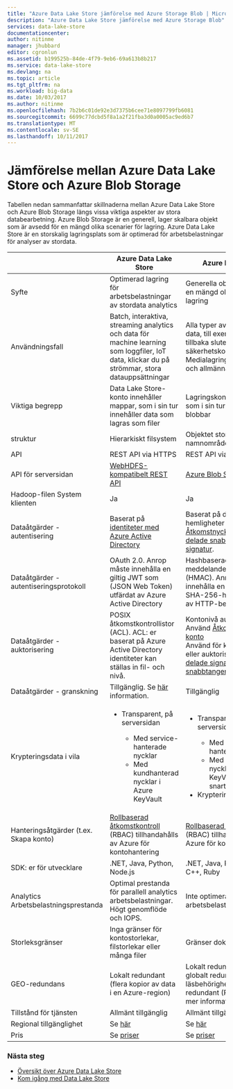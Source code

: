 ```yaml
---
title: "Azure Data Lake Store jämförelse med Azure Storage Blob | Microsoft Docs"
description: "Azure Data Lake Store jämförelse med Azure Storage Blob"
services: data-lake-store
documentationcenter: 
author: nitinme
manager: jhubbard
editor: cgronlun
ms.assetid: b199525b-84de-4f79-9eb6-69a613b8b217
ms.service: data-lake-store
ms.devlang: na
ms.topic: article
ms.tgt_pltfrm: na
ms.workload: big-data
ms.date: 10/03/2017
ms.author: nitinme
ms.openlocfilehash: 7b2b6c01de92e3d7375b6cee71e8097799fb6081
ms.sourcegitcommit: 6699c77dcbd5f8a1a2f21fba3d0a0005ac9ed6b7
ms.translationtype: MT
ms.contentlocale: sv-SE
ms.lasthandoff: 10/11/2017
---
```

# <a name="comparing-azure-data-lake-store-and-azure-blob-storage"></a>Jämförelse mellan Azure Data Lake Store och Azure Blob Storage
Tabellen nedan sammanfattar skillnaderna mellan Azure Data Lake Store och Azure Blob Storage längs vissa viktiga aspekter av stora databearbetning. Azure Blob Storage är en generell, lager skalbara objekt som är avsedd för en mängd olika scenarier för lagring. Azure Data Lake Store är en storskalig lagringsplats som är optimerad för arbetsbelastningar för analyser av stordata.

|  | Azure Data Lake Store | Azure Blob Storage |
| --- | --- | --- |
| Syfte |Optimerad lagring för arbetsbelastningar av stordata analytics |Generella objektet lagrar för en mängd olika scenarier för lagring |
| Användningsfall |Batch, interaktiva, streaming analytics och data för machine learning som loggfiler, IoT data, klickar du på strömmar, stora datauppsättningar |Alla typer av text eller binär data, till exempel program tillbaka slutet, säkerhetskopierade data, Medialagring för strömning och allmänna ändamål data |
| Viktiga begrepp |Data Lake Store-konto innehåller mappar, som i sin tur innehåller data som lagras som filer |Lagringskontot har behållare, som i sin tur har data i form av blobbar |
| struktur |Hierarkiskt filsystem |Objektet store med platt namnområde |
| API |REST API via HTTPS |REST API via HTTP/HTTPS |
| API för serversidan |[WebHDFS-kompatibelt REST API](https://msdn.microsoft.com/library/azure/mt693424.aspx) |[Azure Blob Storage REST-API](https://msdn.microsoft.com/library/azure/dd135733.aspx) |
| Hadoop-filen System klienten |Ja |Ja |
| Dataåtgärder - autentisering |Baserat på [identiteter med Azure Active Directory](../active-directory/active-directory-authentication-scenarios.md) |Baserat på delade hemligheter - [Åtkomstnycklarna konto](../storage/common/storage-create-storage-account.md#manage-your-storage-account) och [delade snabbtangenter signatur](../storage/common/storage-dotnet-shared-access-signature-part-1.md). |
| Dataåtgärder - autentiseringsprotokoll |OAuth 2.0. Anrop måste innehålla en giltig JWT som (JSON Web Token) utfärdat av Azure Active Directory |Hashbaserad meddelandeautentiseringskod (HMAC). Anrop måste innehålla en Base64-kodad SHA-256-hash över en del av HTTP-begäran. |
| Dataåtgärder - auktorisering |POSIX åtkomstkontrollistor (ACL).  ACL: er baserat på Azure Active Directory identiteter kan ställas in fil- och nivå. |Kontonivå auktorisering – Använd [Åtkomstnycklarna för konto](../storage/common/storage-create-storage-account.md#manage-your-storage-account)<br>Använd för konto, behållare eller auktorisering av blob - [delade signatur snabbtangenter](../storage/common/storage-dotnet-shared-access-signature-part-1.md) |
| Dataåtgärder - granskning |Tillgänglig. Se [här](data-lake-store-diagnostic-logs.md) information. |Tillgänglig |
| Krypteringsdata i vila |<ul><li>Transparent, på serversidan</li> <ul><li>Med service-hanterade nycklar</li><li>Med kundhanterad nycklar i Azure KeyVault</li></ul></ul> |<ul><li>Transparent, på serversidan</li> <ul><li>Med service-hanterade nycklar</li><li>Med kundhanterad nycklar i Azure KeyVault (kommer snart)</li></ul><li>Kryptering av klientsidan</li></ul> |
| Hanteringsåtgärder (t.ex. Skapa konto) |[Rollbaserad åtkomstkontroll](../active-directory/role-based-access-control-what-is.md) (RBAC) tillhandahålls av Azure för kontohantering |[Rollbaserad åtkomstkontroll](../active-directory/role-based-access-control-what-is.md) (RBAC) tillhandahålls av Azure för kontohantering |
| SDK: er för utvecklare |.NET, Java, Python, Node.js |.NET, Java, Python, Node.js, C++, Ruby |
| Analytics Arbetsbelastningsprestanda |Optimal prestanda för parallell analytics arbetsbelastningar. Högt genomflöde och IOPS. |Inte optimerad för analytics arbetsbelastningar |
| Storleksgränser |Inga gränser för kontostorlekar, filstorlekar eller många filer |Gränser dokumenterade [här](../azure-subscription-service-limits.md#storage-limits) |
| GEO-redundans |Lokalt redundant (flera kopior av data i en Azure-region) |Lokalt redundant (LRS), globalt redundant (GRS), läsbehörighet är globalt redundant (RA-GRS). Se [här](../storage/common/storage-redundancy.md) mer information |
| Tillstånd för tjänsten |Allmänt tillgänglig |Allmänt tillgänglig |
| Regional tillgänglighet |Se [här](https://azure.microsoft.com/regions/#services) |Se [här](https://azure.microsoft.com/regions/#services) |
| Pris |Se [priser](https://azure.microsoft.com/pricing/details/data-lake-store/) |Se [priser](https://azure.microsoft.com/pricing/details/storage/) |

### <a name="next-steps"></a>Nästa steg
* [Översikt över Azure Data Lake Store](data-lake-store-overview.md)
* [Kom igång med Data Lake Store](data-lake-store-get-started-portal.md)

